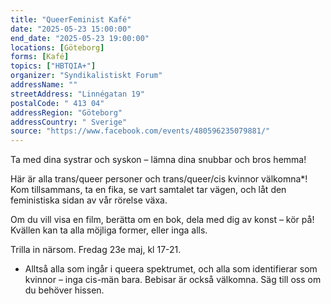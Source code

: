 ```yaml
---
title: "QueerFeminist Kafé"
date: "2025-05-23 15:00:00"
end_date: "2025-05-23 19:00:00"
locations: [Göteborg]
forms: [Kafé]
topics: ["HBTQIA+"]
organizer: "Syndikalistiskt Forum"
addressName: ""
streetAddress: "Linnégatan 19"
postalCode: " 413 04"
addressRegion: "Göteborg"
addressCountry: " Sverige"
source: "https://www.facebook.com/events/480596235079881/"
---
```

Ta med dina systrar och syskon – lämna dina snubbar och bros hemma!

Här är alla trans/queer personer och trans/queer/cis kvinnor välkomna*! Kom tillsammans, ta en fika, se vart samtalet tar vägen, och låt den feministiska sidan av vår rörelse växa.

Om du vill visa en film, berätta om en bok, dela med dig av konst – kör på! Kvällen kan ta alla möjliga former, eller inga alls.

Trilla in närsom. Fredag 23e maj, kl 17-21.

* Alltså alla som ingår i queera spektrumet, och alla som identifierar som kvinnor – inga cis-män bara. Bebisar är också välkomna. Säg till oss om du behöver hissen.